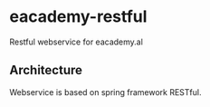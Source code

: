 # eacademy-restful
Restful webservice for eacademy.al

## Architecture
Webservice is based on spring framework RESTful.
